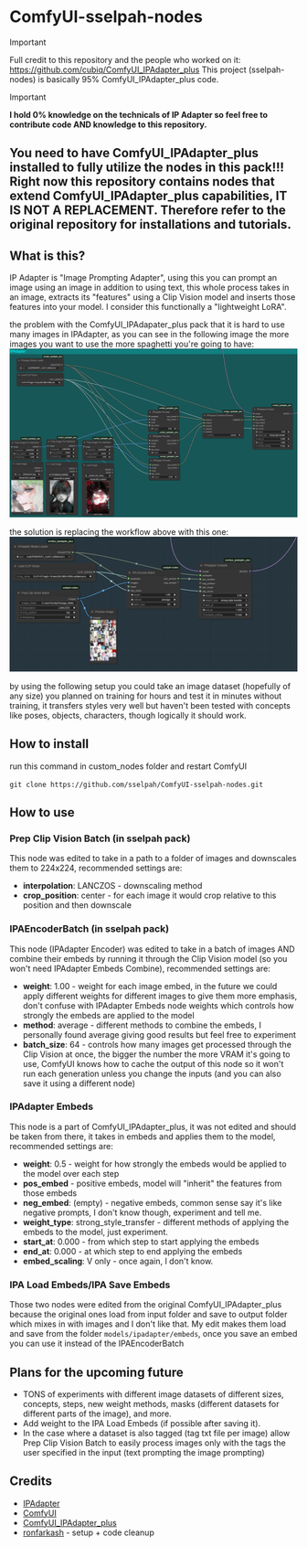 # ComfyUI-sselpah-nodes
> [!IMPORTANT]
> Full credit to this repository and the people who worked on it: https://github.com/cubiq/ComfyUI_IPAdapter_plus
> This project (sselpah-nodes) is basically 95% ComfyUI_IPAdapter_plus code.

>[!IMPORTANT]
> **I hold 0% knowledge on the technicals of IP Adapter so feel free to contribute code AND knowledge to this repository.**

## **You need to have ComfyUI_IPAdapter_plus installed to fully utilize the nodes in this pack!!!** Right now this repository contains nodes that extend ComfyUI_IPAdapter_plus capabilities, **IT IS NOT A REPLACEMENT**. Therefore refer to the original repository for installations and tutorials.

## What is this?
IP Adapter is "Image Prompting Adapter", using this you can prompt an image using an image in addition to using text, this whole process takes in an image, extracts its "features" using a Clip Vision model and inserts those features into your model.
I consider this functionally a "lightweight LoRA".

the problem with the ComfyUI_IPAdapater_plus pack that it is hard to use many images in IPAdapter, as you can see in the following image the more images you want to use the more spaghetti you're going to have:
![Old Basic Workflow](./examples/basic_old_setup.png)

the solution is replacing the workflow above with this one:
![New Workflow](./examples/new_setup.png)

by using the following setup you could take an image dataset (hopefully of any size) you planned on training for hours and test it in minutes without training, it transfers styles very well but haven't been tested with concepts like poses, objects, characters, though logically it should work.


## How to install
run this command in custom_nodes folder and restart ComfyUI

`git clone https://github.com/sselpah/ComfyUI-sselpah-nodes.git`

## How to use
### Prep Clip Vision Batch (in sselpah pack)
This node was edited to take in a path to a folder of images and downscales them to 224x224, recommended settings are:
* **interpolation**: LANCZOS - downscaling method
* **crop_position**: center - for each image it would crop relative to this position and then downscale

### IPAEncoderBatch (in sselpah pack)
This node (IPAdapter Encoder) was edited to take in a batch of images AND combine their embeds by running it through the Clip Vision model (so you won't need IPAdapter Embeds Combine), recommended settings are:
* **weight**: 1.00 - weight for each image embed, in the future we could apply different weights for different images to give them more emphasis, don't confuse with IPAdapter Embeds node weights which controls how strongly the embeds are applied to the model
* **method**: average - different methods to combine the embeds, I personally found average giving good results but feel free to experiment
* **batch_size**: 64 - controls how many images get processed through the Clip Vision at once, the bigger the number the more VRAM it's going to use, ComfyUI knows how to cache the output of this node so it won't run each generation unless you change the inputs (and you can also save it using a different node)

### IPAdapter Embeds
This node is a part of ComfyUI_IPAdapter_plus, it was not edited and should be taken from there, it takes in embeds and applies them to the model, recommended settings are:
* **weight**: 0.5 - weight for how strongly the embeds would be applied to the model over each step
* **pos_embed** - positive embeds, model will "inherit" the features from those embeds
* **neg_embed**: (empty) - negative embeds, common sense say it's like negative prompts, I don't know though, experiment and tell me.
* **weight_type**: strong_style_transfer - different methods of applying the embeds to the model, just experiment.
* **start_at**: 0.000 - from which step to start applying the embeds
* **end_at**: 0.000 - at which step to end applying the embeds
* **embed_scaling**: V only - once again, I don't know.

### IPA Load Embeds/IPA Save Embeds
Those two nodes were edited from the original ComfyUI_IPAdapter_plus because the original ones load from input folder and save to output folder which mixes in with images and I don't like that.
My edit makes them load and save from the folder `models/ipadapter/embeds`, once you save an embed you can use it instead of the IPAEncoderBatch


## Plans for the upcoming future
* TONS of experiments with different image datasets of different sizes, concepts, steps, new weight methods, masks (different datasets for different parts of the image), and more.
* Add weight to the IPA Load Embeds (if possible after saving it).
* In the case where a dataset is also tagged (tag txt file per image) allow Prep Clip Vision Batch to easily process images only with the tags the user specified in the input (text prompting the image prompting)

## Credits
- [IPAdapter](https://github.com/tencent-ailab/IP-Adapter/)
- [ComfyUI](https://github.com/comfyanonymous/ComfyUI)
- [ComfyUI_IPAdapter_plus](https://github.com/cubiq/ComfyUI_IPAdapter_plus)
- [ronfarkash](https://github.com/ronfarkash) - setup + code cleanup
